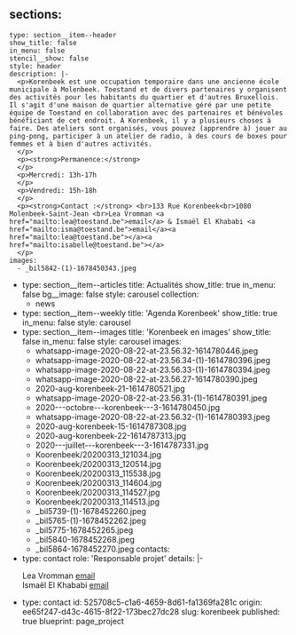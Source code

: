 sections:
  -
    type: section__item--header
    show_title: false
    in_menu: false
    stencil__show: false
    style: header
    description: |-
      <p>Korenbeek est une occupation temporaire dans une ancienne école municipale à Molenbeek. Toestand et de divers partenaires y organisent des activités pour les habitants du quartier et d'autres Bruxellois. Il s'agit d'une maison de quartier alternative géré par une petite équipe de Toestand en collaboration avec des partenaires et bénévoles bénéficiant de cet endroit. À Korenbeek, il y a plusieurs choses à faire. Des ateliers sont organisés, vous pouvez (apprendre à) jouer au ping-pong, participer à un atelier de radio, à des cours de boxes pour femmes et à bien d'autres activités.
      </p>
      <p><strong>Permanence:</strong>
      </p>
      <p>Mercredi: 13h-17h
      </p>
      <p>Vendredi: 15h-18h
      </p>
      <p><strong>Contact :</strong> <br>133 Rue Korenbeek<br>1080 Molenbeek-Saint-Jean <br>Lea Vromman <a href="mailto:lea@toestand.be">email</a> & Ismaël El Khababi <a href="mailto:isma@toestand.be">email</a><a href="mailto:lea@toestand.be"></a><a href="mailto:isabelle@toestand.be"></a>
      </p>
    images:
      - _bil5842-(1)-1678450343.jpeg
  -
    type: section__item--articles
    title: Actualités
    show_title: true
    in_menu: false
    bg__image: false
    style: carousel
    collection:
      - news
  -
    type: section__item--weekly
    title: 'Agenda Korenbeek'
    show_title: true
    in_menu: false
    style: carousel
  -
    type: section__item--images
    title: 'Korenbeek en images'
    show_title: false
    in_menu: false
    style: carousel
    images:
      - whatsapp-image-2020-08-22-at-23.56.32-1614780446.jpeg
      - whatsapp-image-2020-08-22-at-23.56.34-(1)-1614780396.jpeg
      - whatsapp-image-2020-08-22-at-23.56.33-(1)-1614780394.jpeg
      - whatsapp-image-2020-08-22-at-23.56.27-1614780390.jpeg
      - 2020-aug-korenbeek-21-1614780521.jpg
      - whatsapp-image-2020-08-22-at-23.56.31-(1)-1614780391.jpeg
      - 2020---octobre---korenbeek---3-1614780450.jpg
      - whatsapp-image-2020-08-22-at-23.56.32-(1)-1614780393.jpeg
      - 2020-aug-korenbeek-15-1614787308.jpg
      - 2020-aug-korenbeek-22-1614787313.jpg
      - 2020---juillet---korenbeek---3-1614787331.jpg
      - Koorenbeek/20200313_121034.jpg
      - Koorenbeek/20200313_120514.jpg
      - Koorenbeek/20200313_115538.jpg
      - Koorenbeek/20200313_114604.jpg
      - Koorenbeek/20200313_114527.jpg
      - Koorenbeek/20200313_114513.jpg
      - _bil5739-(1)-1678452260.jpeg
      - _bil5765-(1)-1678452262.jpeg
      - _bil5775-1678452265.jpeg
      - _bil5840-1678452268.jpeg
      - _bil5864-1678452270.jpeg
contacts:
  -
    type: contact
    role: 'Responsable projet'
    details: |-
      <p>Lea Vromman <a href="mailto:lea@toestand.be">email</a> <br>Ismaël El Khababi <a href="mailto:isma@toestand.be">email</a>
      </p>
  -
    type: contact
id: 525708c5-c1a6-4659-8d61-fa1369fa281c
origin: ee65f247-d43c-4615-8f22-173bec27dc28
slug: korenbeek
published: true
blueprint: page_project
